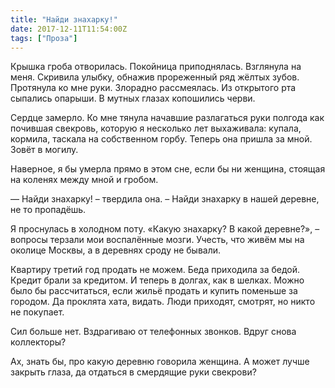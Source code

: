 ```yaml
---
title: "Найди знахарку!"
date: 2017-12-11T11:54:00Z
tags: ["Проза"]
---
```


Крышка гроба отворилась. Покойница приподнялась. Взглянула на меня. Скривила улыбку, обнажив прореженный ряд жёлтых зубов. Протянула ко мне руки. Злорадно рассмеялась. Из открытого рта сыпались опарыши. В мутных глазах копошились черви.


Сердце замерло. Ко мне тянула начавшие разлагаться руки полгода как почившая свекровь, которую я несколько лет выхаживала: купала, кормила, таскала на собственном горбу. Теперь она пришла за мной. Зовёт в могилу.

Наверное, я бы умерла прямо в этом сне, если бы ни женщина, стоящая на коленях между мной и гробом.

— Найди знахарку! – твердила она. – Найди знахарку в нашей деревне, не то пропадёшь.

Я проснулась в холодном поту. «Какую знахарку? В какой деревне?», – вопросы терзали мои воспалённые мозги. Учесть, что живём мы на околице Москвы, а в деревнях сроду не бывали.

Квартиру третий год продать не можем. Беда приходила за бедой. Кредит брали за кредитом. И теперь в долгах, как в шелках. Можно было бы рассчитаться, если жильё продать и купить поменьше за городом. Да проклята хата, видать. Люди приходят, смотрят, но никто не покупает.

Сил больше нет. Вздрагиваю от телефонных звонков. Вдруг снова коллекторы? 

Ах, знать бы, про какую деревню говорила женщина. А может лучше закрыть глаза, да отдаться в смердящие руки свекрови?  
